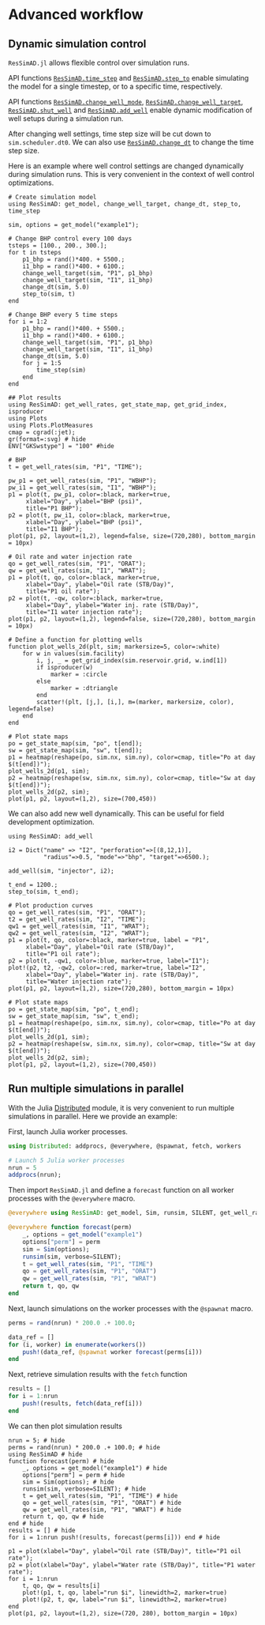 # Advanced workflow

## Dynamic simulation control
`ResSimAD.jl` allows flexible control over simulation runs.

API functions [`ResSimAD.time_step`](@ref) and [`ResSimAD.step_to`](@ref) enable simulating the model for a single timestep, or to a specific time, respectively.

API functions [`ResSimAD.change_well_mode`](@ref), [`ResSimAD.change_well_target`](@ref), [`ResSimAD.shut_well`](@ref) and [`ResSimAD.add_well`](@ref) enable dynamic modification of well setups during a simulation run.

After changing well settings, time step size will be cut down to `sim.scheduler.dt0`. We can also use [`ResSimAD.change_dt`](@ref) to change the time step size.

Here is an example where well control settings are changed dynamically during simulation runs. This is very convenient in the context of well control optimizations.


```@example workflow2
# Create simulation model
using ResSimAD: get_model, change_well_target, change_dt, step_to, time_step

sim, options = get_model("example1");

# Change BHP control every 100 days
tsteps = [100., 200., 300.];
for t in tsteps
    p1_bhp = rand()*400. + 5500.;
    i1_bhp = rand()*400. + 6100.;
    change_well_target(sim, "P1", p1_bhp)
    change_well_target(sim, "I1", i1_bhp)
    change_dt(sim, 5.0)
    step_to(sim, t)
end

# Change BHP every 5 time steps
for i = 1:2
    p1_bhp = rand()*400. + 5500.;
    i1_bhp = rand()*400. + 6100.;
    change_well_target(sim, "P1", p1_bhp)
    change_well_target(sim, "I1", i1_bhp)
    change_dt(sim, 5.0)
    for j = 1:5
        time_step(sim)
    end
end

```

```@example workflow2
## Plot results
using ResSimAD: get_well_rates, get_state_map, get_grid_index, isproducer
using Plots
using Plots.PlotMeasures
cmap = cgrad(:jet);
gr(format=:svg) # hide
ENV["GKSwstype"] = "100" #hide

# BHP
t = get_well_rates(sim, "P1", "TIME");

pw_p1 = get_well_rates(sim, "P1", "WBHP");
pw_i1 = get_well_rates(sim, "I1", "WBHP");
p1 = plot(t, pw_p1, color=:black, marker=true,
     xlabel="Day", ylabel="BHP (psi)",
     title="P1 BHP");
p2 = plot(t, pw_i1, color=:black, marker=true,
     xlabel="Day", ylabel="BHP (psi)",
     title="I1 BHP");
plot(p1, p2, layout=(1,2), legend=false, size=(720,280), bottom_margin = 10px)
```

```@example workflow2
# Oil rate and water injection rate
qo = get_well_rates(sim, "P1", "ORAT");
qw = get_well_rates(sim, "I1", "WRAT");
p1 = plot(t, qo, color=:black, marker=true,
     xlabel="Day", ylabel="Oil rate (STB/Day)",
     title="P1 oil rate");
p2 = plot(t, -qw, color=:black, marker=true,
     xlabel="Day", ylabel="Water inj. rate (STB/Day)",
     title="I1 water injection rate");
plot(p1, p2, layout=(1,2), legend=false, size=(720,280), bottom_margin = 10px)
```

```@example workflow2
# Define a function for plotting wells
function plot_wells_2d(plt, sim; markersize=5, color=:white)
    for w in values(sim.facility)
        i, j, _ = get_grid_index(sim.reservoir.grid, w.ind[1])
        if isproducer(w)
            marker = :circle
        else
            marker = :dtriangle
        end
        scatter!(plt, [j,], [i,], m=(marker, markersize, color), legend=false)
    end
end

# Plot state maps
po = get_state_map(sim, "po", t[end]);
sw = get_state_map(sim, "sw", t[end]);
p1 = heatmap(reshape(po, sim.nx, sim.ny), color=cmap, title="Po at day $(t[end])");
plot_wells_2d(p1, sim);
p2 = heatmap(reshape(sw, sim.nx, sim.ny), color=cmap, title="Sw at day $(t[end])");
plot_wells_2d(p2, sim);
plot(p1, p2, layout=(1,2), size=(700,450))
```

We can also add new well dynamically. This can be useful for field development optimization.

```@example workflow2
using ResSimAD: add_well

i2 = Dict("name" => "I2", "perforation"=>[(8,12,1)],
          "radius"=>0.5, "mode"=>"bhp", "target"=>6500.);

add_well(sim, "injector", i2);

t_end = 1200.;
step_to(sim, t_end);

```

```@example workflow2
# Plot production curves
qo = get_well_rates(sim, "P1", "ORAT");
t2 = get_well_rates(sim, "I2", "TIME");
qw1 = get_well_rates(sim, "I1", "WRAT");
qw2 = get_well_rates(sim, "I2", "WRAT");
p1 = plot(t, qo, color=:black, marker=true, label = "P1",
     xlabel="Day", ylabel="Oil rate (STB/Day)",
     title="P1 oil rate");
p2 = plot(t, -qw1, color=:blue, marker=true, label="I1");
plot!(p2, t2, -qw2, color=:red, marker=true, label="I2",
     xlabel="Day", ylabel="Water inj. rate (STB/Day)",
     title="Water injection rate");
plot(p1, p2, layout=(1,2), size=(720,280), bottom_margin = 10px)
```

```@example workflow2
# Plot state maps
po = get_state_map(sim, "po", t_end);
sw = get_state_map(sim, "sw", t_end);
p1 = heatmap(reshape(po, sim.nx, sim.ny), color=cmap, title="Po at day $(t[end])");
plot_wells_2d(p1, sim);
p2 = heatmap(reshape(sw, sim.nx, sim.ny), color=cmap, title="Sw at day $(t[end])");
plot_wells_2d(p2, sim);
plot(p1, p2, layout=(1,2), size=(700,450))
```


## Run multiple simulations in parallel

With the Julia [Distributed](https://docs.julialang.org/en/v1/manual/distributed-computing/) module, it is very convenient to run multiple simulations in parallel. Here we
provide an example:

First, launch Julia worker processes.

```julia
using Distributed: addprocs, @everywhere, @spawnat, fetch, workers

# Launch 5 Julia worker processes
nrun = 5
addprocs(nrun);

```

Then import `ResSimAD.jl` and define a `forecast` function on all worker processes with the `@everywhere` macro.

```julia
@everywhere using ResSimAD: get_model, Sim, runsim, SILENT, get_well_rates

@everywhere function forecast(perm)
    _, options = get_model("example1")
    options["perm"] = perm
    sim = Sim(options);
    runsim(sim, verbose=SILENT);
    t = get_well_rates(sim, "P1", "TIME")
    qo = get_well_rates(sim, "P1", "ORAT")
    qw = get_well_rates(sim, "P1", "WRAT")
    return t, qo, qw
end

```

Next, launch simulations on the worker processes with the `@spawnat` macro.

```julia
perms = rand(nrun) * 200.0 .+ 100.0;

data_ref = []
for (i, worker) in enumerate(workers())
    push!(data_ref, @spawnat worker forecast(perms[i]))
end

```

Next, retrieve simulation results with the `fetch` function

```julia
results = []
for i = 1:nrun
    push!(results, fetch(data_ref[i]))
end
```

We can then plot simulation results

```@example workflow2
nrun = 5; # hide
perms = rand(nrun) * 200.0 .+ 100.0; # hide
using ResSimAD # hide
function forecast(perm) # hide
    _, options = get_model("example1") # hide
    options["perm"] = perm # hide
    sim = Sim(options); # hide
    runsim(sim, verbose=SILENT); # hide
    t = get_well_rates(sim, "P1", "TIME") # hide
    qo = get_well_rates(sim, "P1", "ORAT") # hide
    qw = get_well_rates(sim, "P1", "WRAT") # hide
    return t, qo, qw # hide
end # hide
results = [] # hide
for i = 1:nrun push!(results, forecast(perms[i])) end # hide

p1 = plot(xlabel="Day", ylabel="Oil rate (STB/Day)", title="P1 oil rate");
p2 = plot(xlabel="Day", ylabel="Water rate (STB/Day)", title="P1 water rate");
for i = 1:nrun
    t, qo, qw = results[i]
    plot!(p1, t, qo, label="run $i", linewidth=2, marker=true)
    plot!(p2, t, qw, label="run $i", linewidth=2, marker=true)
end
plot(p1, p2, layout=(1,2), size=(720, 280), bottom_margin = 10px)
```
